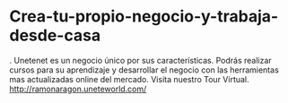 # Crea-tu-propio-negocio-y-trabaja-desde-casa
. Unetenet es un  negocio único por sus características. Podrás realizar  cursos para su aprendizaje y desarrollar el negocio con las herramientas mas actualizadas online del mercado. Visita nuestro Tour Virtual. http://ramonaragon.uneteworld.com/
